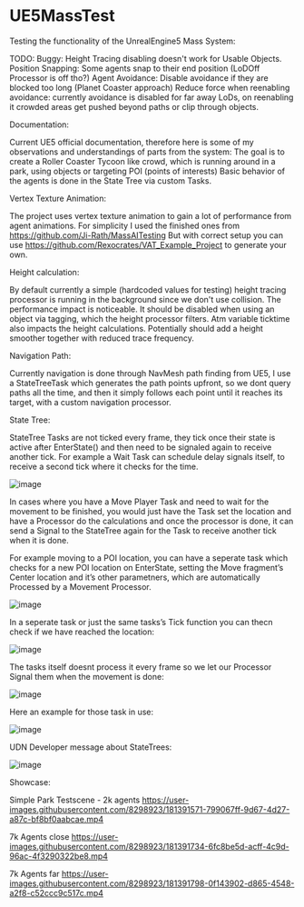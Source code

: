# UE5MassTest
Testing the functionality of the UnrealEngine5 Mass System:

TODO:
Buggy: Height Tracing disabling doesn't work for Usable Objects.
Position Snapping: Some agents snap to their end position (LoDOff Processor is off tho?)
Agent Avoidance: Disable avoidance if they are blocked too long (Planet Coaster approach)
Reduce force when reenabling avoidance: currently avoidance is disabled for far away LoDs, on reenabling it crowded areas get pushed beyond paths or clip through objects.



Documentation:

Current UE5 official documentation, therefore here is some of my observations and understandings of parts from the system:
The goal is to create a Roller Coaster Tycoon like crowd, which is running around in a park, using objects or targeting POI (points of interests)
Basic behavior of the agents is done in the State Tree via custom Tasks. 

Vertex Texture Animation:

The project uses vertex texture animation to gain a lot of performance from agent animations.
For simplicity I used the finished ones from https://github.com/Ji-Rath/MassAITesting
But with correct setup you can use https://github.com/Rexocrates/VAT_Example_Project to generate your own.

Height calculation:

By default currently a simple (hardcoded values for testing) height tracing processor is running in the background since we don't use collision.
The performance impact is noticeable. It should be disabled when using an object via tagging, which the height processor filters. Atm variable ticktime also impacts the height calculations. Potentially should add a height smoother together with reduced trace frequency.

Navigation Path:

Currently navigation is done through NavMesh path finding from UE5, I use a StateTreeTask which generates the path points upfront, so we dont query paths all the time, and then it simply follows each point until it reaches its target, with a custom navigation processor.

State Tree:

StateTree Tasks are not ticked every frame, they tick once their state is active after EnterState() and then need to be signaled again to receive another tick. 
For example a Wait Task can schedule delay signals itself, to receive a second tick where it checks for the time.


![image](https://user-images.githubusercontent.com/8298923/181303272-9d4b03b1-a3bb-4352-87b0-0f93bddfc86f.png)

In cases where you have a Move Player Task and need to wait for the movement to be finished, 
you would just have the Task set the location and have a Processor do the calculations and once the processor is done, 
it can send a Signal to the StateTree again for the Task to receive another tick when it is done.

For example moving to a POI location, you can have a seperate task which checks for a new POI location on EnterState, 
setting the Move fragment’s Center location and it’s other parametners, which are automatically Processed by a Movement Processor.

![image](https://user-images.githubusercontent.com/8298923/181303591-2e057137-6327-4824-9898-046bdc50004e.png)


In a seperate task or just the same tasks’s Tick function you can thecn check if we have reached the location:

![image](https://user-images.githubusercontent.com/8298923/181303684-2df17aeb-b227-4ec6-bd0f-627807643236.png)

The tasks itself doesnt process it every frame so we let our Processor Signal them when the movement is done:

![image](https://user-images.githubusercontent.com/8298923/181304003-9e8aaa3f-8100-4676-8c08-2914a46eb7dc.png)

Here an example for those task in use: 

![image](https://user-images.githubusercontent.com/8298923/181304993-552906f2-645e-4654-bdc0-cfd787b8d266.png)

UDN Developer message about StateTrees:

![image](https://user-images.githubusercontent.com/8298923/181305036-6a30e571-23f9-437a-ba7f-ffd9253a33f4.png)


Showcase:

Simple Park Testscene - 2k agents
https://user-images.githubusercontent.com/8298923/181391571-799067ff-9d67-4d27-a87c-bf8bf0aabcae.mp4



7k Agents close
https://user-images.githubusercontent.com/8298923/181391734-6fc8be5d-acff-4c9d-96ac-4f3290322be8.mp4



7k Agents far 
https://user-images.githubusercontent.com/8298923/181391798-0f143902-d865-4548-a2f8-c52ccc9c517c.mp4



